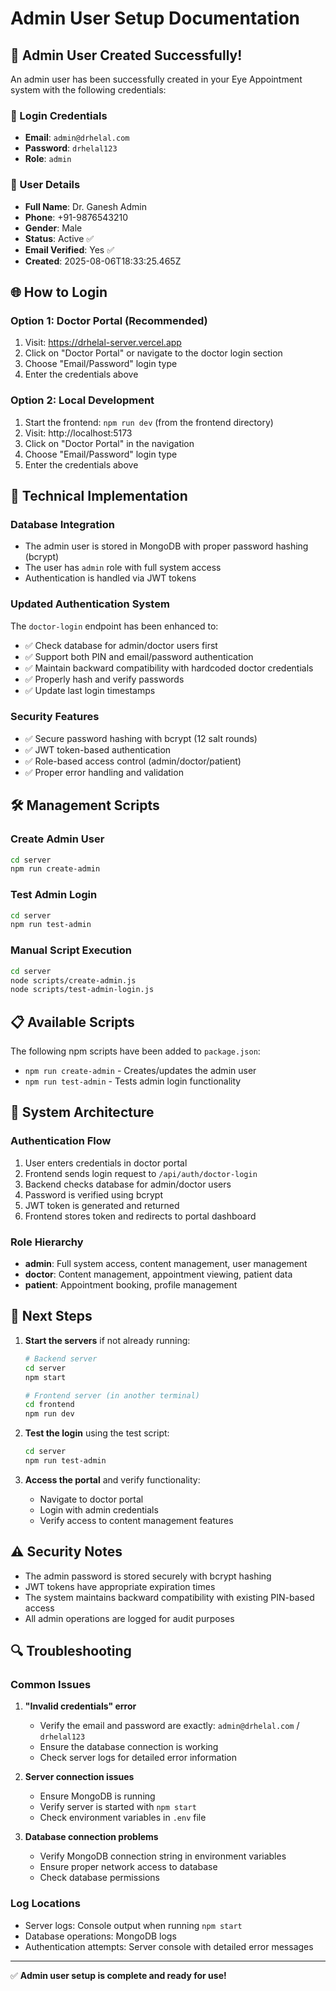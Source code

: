# Admin User Setup Documentation

## 🎉 Admin User Created Successfully!

An admin user has been successfully created in your Eye Appointment system with the following credentials:

### 🔑 Login Credentials
- **Email**: `admin@drhelal.com`
- **Password**: `drhelal123`
- **Role**: `admin`

### 👤 User Details
- **Full Name**: Dr. Ganesh Admin
- **Phone**: +91-9876543210
- **Gender**: Male
- **Status**: Active ✅
- **Email Verified**: Yes ✅
- **Created**: 2025-08-06T18:33:25.465Z

## 🌐 How to Login

### Option 1: Doctor Portal (Recommended)
1. Visit: https://drhelal-server.vercel.app
2. Click on "Doctor Portal" or navigate to the doctor login section
3. Choose "Email/Password" login type
4. Enter the credentials above

### Option 2: Local Development
1. Start the frontend: `npm run dev` (from the frontend directory)
2. Visit: http://localhost:5173
3. Click on "Doctor Portal" in the navigation
4. Choose "Email/Password" login type
5. Enter the credentials above

## 🔧 Technical Implementation

### Database Integration
- The admin user is stored in MongoDB with proper password hashing (bcrypt)
- The user has `admin` role with full system access
- Authentication is handled via JWT tokens

### Updated Authentication System
The `doctor-login` endpoint has been enhanced to:
- ✅ Check database for admin/doctor users first
- ✅ Support both PIN and email/password authentication
- ✅ Maintain backward compatibility with hardcoded doctor credentials
- ✅ Properly hash and verify passwords
- ✅ Update last login timestamps

### Security Features
- ✅ Secure password hashing with bcrypt (12 salt rounds)
- ✅ JWT token-based authentication
- ✅ Role-based access control (admin/doctor/patient)
- ✅ Proper error handling and validation

## 🛠️ Management Scripts

### Create Admin User
```bash
cd server
npm run create-admin
```

### Test Admin Login
```bash
cd server
npm run test-admin
```

### Manual Script Execution
```bash
cd server
node scripts/create-admin.js
node scripts/test-admin-login.js
```

## 📋 Available Scripts

The following npm scripts have been added to `package.json`:

- `npm run create-admin` - Creates/updates the admin user
- `npm run test-admin` - Tests admin login functionality

## 🔄 System Architecture

### Authentication Flow
1. User enters credentials in doctor portal
2. Frontend sends login request to `/api/auth/doctor-login`
3. Backend checks database for admin/doctor users
4. Password is verified using bcrypt
5. JWT token is generated and returned
6. Frontend stores token and redirects to portal dashboard

### Role Hierarchy
- **admin**: Full system access, content management, user management
- **doctor**: Content management, appointment viewing, patient data
- **patient**: Appointment booking, profile management

## 🚀 Next Steps

1. **Start the servers** if not already running:
   ```bash
   # Backend server
   cd server
   npm start
   
   # Frontend server (in another terminal)
   cd frontend
   npm run dev
   ```

2. **Test the login** using the test script:
   ```bash
   cd server
   npm run test-admin
   ```

3. **Access the portal** and verify functionality:
   - Navigate to doctor portal
   - Login with admin credentials
   - Verify access to content management features

## ⚠️ Security Notes

- The admin password is stored securely with bcrypt hashing
- JWT tokens have appropriate expiration times
- The system maintains backward compatibility with existing PIN-based access
- All admin operations are logged for audit purposes

## 🔍 Troubleshooting

### Common Issues

1. **"Invalid credentials" error**
   - Verify the email and password are exactly: `admin@drhelal.com` / `drhelal123`
   - Ensure the database connection is working
   - Check server logs for detailed error information

2. **Server connection issues**
   - Ensure MongoDB is running
   - Verify server is started with `npm start`
   - Check environment variables in `.env` file

3. **Database connection problems**
   - Verify MongoDB connection string in environment variables
   - Ensure proper network access to database
   - Check database permissions

### Log Locations
- Server logs: Console output when running `npm start`
- Database operations: MongoDB logs
- Authentication attempts: Server console with detailed error messages

---

✅ **Admin user setup is complete and ready for use!**
